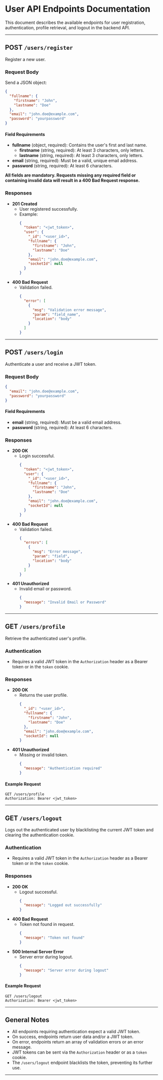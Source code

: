 # User API Endpoints Documentation

This document describes the available endpoints for user registration, authentication, profile retrieval, and logout in the backend API.

---

## **POST `/users/register`**

Register a new user.

### **Request Body**

Send a JSON object:

```json
{
  "fullname": {
    "firstname": "John",
    "lastname": "Doe"
  },
  "email": "john.doe@example.com",
  "password": "yourpassword"
}
```

#### **Field Requirements**

- **fullname** (object, required): Contains the user's first and last name.
  - **firstname** (string, required): At least 3 characters, only letters.
  - **lastname** (string, required): At least 3 characters, only letters.
- **email** (string, required): Must be a valid, unique email address.
- **password** (string, required): At least 6 characters.

**All fields are mandatory. Requests missing any required field or containing invalid data will result in a 400 Bad Request response.**

### **Responses**

- **201 Created**
  - User registered successfully.
  - Example:
    ```json
    {
      "token": "<jwt_token>",
      "user": {
        "_id": "<user_id>",
        "fullname": {
          "firstname": "John",
          "lastname": "Doe"
        },
        "email": "john.doe@example.com",
        "socketId": null
      }
    }
    ```
- **400 Bad Request**
  - Validation failed.
    ```json
    {
      "error": [
        {
          "msg": "Validation error message",
          "param": "field_name",
          "location": "body"
        }
      ]
    }
    ```

---

## **POST `/users/login`**

Authenticate a user and receive a JWT token.

### **Request Body**

```json
{
  "email": "john.doe@example.com",
  "password": "yourpassword"
}
```

#### **Field Requirements**

- **email** (string, required): Must be a valid email address.
- **password** (string, required): At least 6 characters.

### **Responses**

- **200 OK**
  - Login successful.
    ```json
    {
      "token": "<jwt_token>",
      "user": {
        "_id": "<user_id>",
        "fullname": {
          "firstname": "John",
          "lastname": "Doe"
        },
        "email": "john.doe@example.com",
        "socketId": null
      }
    }
    ```
- **400 Bad Request**
  - Validation failed.
    ```json
    {
      "errors": [
        {
          "msg": "Error message",
          "param": "field",
          "location": "body"
        }
      ]
    }
    ```
- **401 Unauthorized**
  - Invalid email or password.
    ```json
    {
      "message": "Invalid Email or Password"
    }
    ```

---

## **GET `/users/profile`**

Retrieve the authenticated user's profile.

### **Authentication**

- Requires a valid JWT token in the `Authorization` header as a Bearer token or in the `token` cookie.

### **Responses**

- **200 OK**
  - Returns the user profile.
    ```json
    {
      "_id": "<user_id>",
      "fullname": {
        "firstname": "John",
        "lastname": "Doe"
      },
      "email": "john.doe@example.com",
      "socketId": null
    }
    ```
- **401 Unauthorized**
  - Missing or invalid token.
    ```json
    {
      "message": "Authentication required"
    }
    ```

#### **Example Request**

```http
GET /users/profile
Authorization: Bearer <jwt_token>
```

---

## **GET `/users/logout`**

Logs out the authenticated user by blacklisting the current JWT token and clearing the authentication cookie.

### **Authentication**

- Requires a valid JWT token in the `Authorization` header as a Bearer token or in the `token` cookie.

### **Responses**

- **200 OK**
  - Logout successful.
    ```json
    {
      "message": "Logged out successfully"
    }
    ```
- **400 Bad Request**
  - Token not found in request.
    ```json
    {
      "message": "Token not found"
    }
    ```
- **500 Internal Server Error**
  - Server error during logout.
    ```json
    {
      "message": "Server error during logout"
    }
    ```

#### **Example Request**

```http
GET /users/logout
Authorization: Bearer <jwt_token>
```

---

## **General Notes**

- All endpoints requiring authentication expect a valid JWT token.
- On success, endpoints return user data and/or a JWT token.
- On error, endpoints return an array of validation errors or an error message.
- JWT tokens can be sent via the `Authorization` header or as a `token` cookie.
- The `/users/logout` endpoint blacklists the token, preventing its further use.

---
